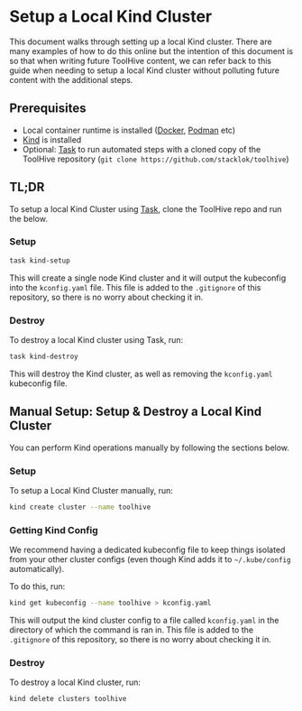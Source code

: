 # Setup a Local Kind Cluster

This document walks through setting up a local Kind cluster. There are many examples of how to do this online but the intention of this document is so that when writing future ToolHive content, we can refer back to this guide when needing to setup a local Kind cluster without polluting future content with the additional steps.

## Prerequisites

- Local container runtime is installed ([Docker](https://www.docker.com/), [Podman](https://podman.io/) etc)
- [Kind](https://kind.sigs.k8s.io/docs/user/quick-start/#installation) is installed
- Optional: [Task](https://taskfile.dev/installation/) to run automated steps with a cloned copy of the ToolHive repository
  (`git clone https://github.com/stacklok/toolhive`)

## TL;DR

To setup a local Kind Cluster using [Task](https://taskfile.dev/installation/), clone the ToolHive repo and run the below.

### Setup

```bash
task kind-setup
```

This will create a single node Kind cluster and it will output the kubeconfig into the `kconfig.yaml` file. This file is added to the `.gitignore` of this repository, so there is no worry about checking it in.

### Destroy

To destroy a local Kind cluster using Task, run:

```bash
task kind-destroy
```

This will destroy the Kind cluster, as well as removing the `kconfig.yaml` kubeconfig file.

## Manual Setup: Setup & Destroy a Local Kind Cluster

You can perform Kind operations manually by following the sections below.

### Setup

To setup a Local Kind Cluster manually, run:

```bash
kind create cluster --name toolhive
```

### Getting Kind Config

We recommend having a dedicated kubeconfig file to keep things isolated from your other cluster configs (even though Kind adds it to `~/.kube/config` automatically).

To do this, run:

```bash
kind get kubeconfig --name toolhive > kconfig.yaml
```

This will output the kind cluster config to a file called `kconfig.yaml` in the directory of which the command is ran in. This file is added to the `.gitignore` of this repository, so there is no worry about checking it in.

### Destroy

To destroy a local Kind cluster, run:

```bash
kind delete clusters toolhive
```

